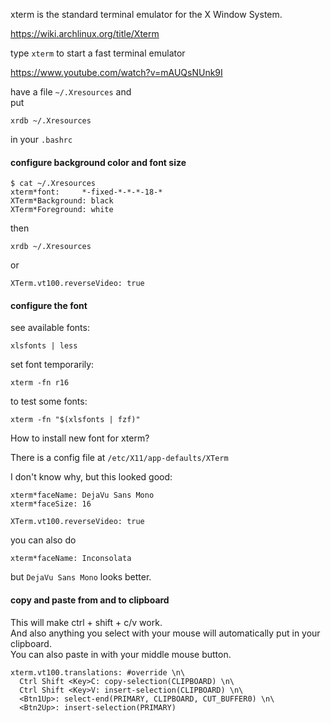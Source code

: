 xterm is the standard terminal emulator for the X Window System.

https://wiki.archlinux.org/title/Xterm

type `xterm` to start a fast terminal emulator

https://www.youtube.com/watch?v=mAUQsNUnk9I

have a file `~/.Xresources` and\
put
```
xrdb ~/.Xresources
```
in your `.bashrc`

#### configure background color and font size

```
$ cat ~/.Xresources 
xterm*font:     *-fixed-*-*-*-18-*
XTerm*Background: black
XTerm*Foreground: white
```

then
```
xrdb ~/.Xresources
```
or
```
XTerm.vt100.reverseVideo: true
```

#### configure the font

see available fonts:
```
xlsfonts | less
```
set font temporarily:
``` 
xterm -fn r16
```

to test some fonts:
```
xterm -fn "$(xlsfonts | fzf)"
```

How to install new font for xterm?

There is a config file at `/etc/X11/app-defaults/XTerm`

I don't know why, but this looked good:
```
xterm*faceName: DejaVu Sans Mono
xterm*faceSize: 16

XTerm.vt100.reverseVideo: true
```

you can also do
```
xterm*faceName: Inconsolata
```
but `DejaVu Sans Mono` looks better.

#### copy and paste from and to clipboard

This will make ctrl + shift + c/v work.\
And also anything you select with your mouse will automatically put in your clipboard.\
You can also paste in with your middle mouse button.
```
xterm.vt100.translations: #override \n\
  Ctrl Shift <Key>C: copy-selection(CLIPBOARD) \n\
  Ctrl Shift <Key>V: insert-selection(CLIPBOARD) \n\
  <Btn1Up>: select-end(PRIMARY, CLIPBOARD, CUT_BUFFER0) \n\
  <Btn2Up>: insert-selection(PRIMARY)
```

